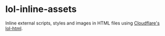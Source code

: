 # lol-inline-assets

Inline external scripts, styles and images in HTML files using [Cloudflare's lol-html](https://github.com/cloudflare/lol-html).
